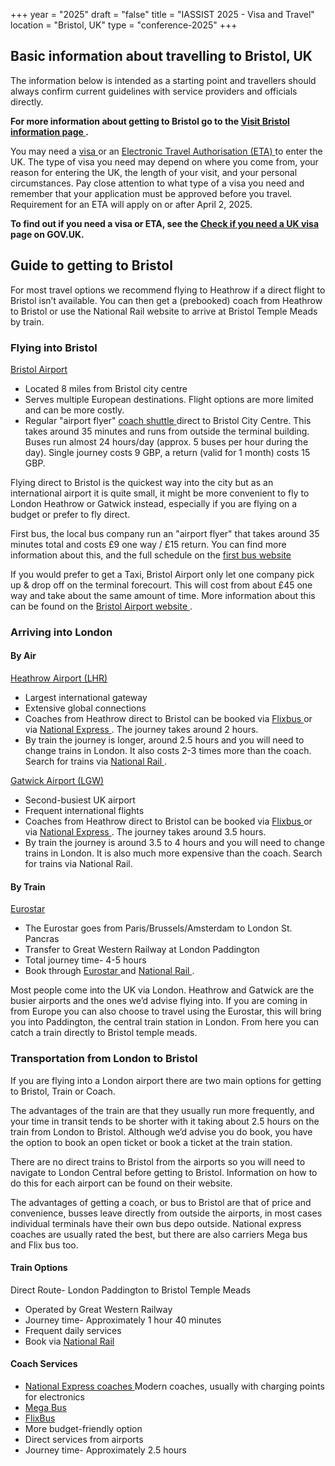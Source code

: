 +++
year = "2025"
draft = "false"
title = "IASSIST 2025 - Visa and Travel"
location = "Bristol, UK"
type = "conference-2025"
+++
## Basic information about travelling to Bristol, UK

The information below is intended as a starting point and travellers should always confirm current guidelines with service providers and officials directly. <!--Travellers should confirm current requirements and guidelines directly with the Canadian government, as conditions may change.--> 

**For more information about getting to Bristol go to the [Visit Bristol information page <span class="fas fa-external-link-alt"></span>](https://visitbristol.co.uk/plan-your-visit/travel-information/travelling-to-bristol/).**

You may need a [visa <span class="fas fa-external-link-alt"></span>](https://www.gov.uk/apply-to-come-to-the-uk) or an [Electronic Travel Authorisation (ETA) <span class="fas fa-external-link-alt"></span>](https://www.gov.uk/guidance/apply-for-an-electronic-travel-authorisation-eta) to enter the UK. The type of visa you need may depend on where you come from, your reason for entering the UK, the length of your visit, and your personal circumstances. Pay close attention to what type of a visa you need and remember that your application must be approved before you travel. Requirement for an ETA will apply on or after April 2, 2025.

**To find out if you need a visa or ETA, see the [Check if you need a UK visa <span class="fas fa-external-link-alt"></span>](https://www.gov.uk/check-uk-visa) page on GOV.UK.**

## Guide to getting to Bristol

For most travel options we recommend flying to Heathrow if a direct flight to Bristol isn’t available. You can then get a (prebooked) coach from Heathrow to Bristol or use the National Rail website to arrive at Bristol Temple Meads by train.

### Flying into Bristol

[Bristol Airport <span class="fas fa-external-link-alt"></span>](https://www.bristolairport.co.uk/)

- Located 8 miles from Bristol city centre
- Serves multiple European destinations. Flight options are more limited and can be more costly.
- Regular "airport flyer" [coach shuttle <span class="fas fa-external-link-alt"></span>](https://www.firstbus.co.uk/bristol-bath-and-west/routes-and-maps/bristol-airport-flyer) direct to Bristol City Centre. This takes around 35 minutes and runs from outside the terminal building. Buses run almost 24 hours/day (approx. 5 buses per hour during the day). Single journey costs 9 GBP, a return (valid for 1 month) costs 15 GBP.

Flying direct to Bristol is the quickest way into the city but as an international airport it is quite small, it might be more convenient to fly to London Heathrow or Gatwick instead, especially if you are flying on a budget or prefer to fly direct. 

First bus, the local bus company run an "airport flyer" that takes around 35 minutes total and costs £9 one way / £15 return. You can find more information about this, and the full schedule on the [first bus website <span class="fas fa-external-link-alt"></span>](https://www.firstbus.co.uk/bristol-bath-and-west/routes-and-maps/bristol-airport-flyer)

If you would prefer to get a Taxi, Bristol Airport only let one company pick up & drop off on the terminal forecourt. This will cost from about £45 one way and take about the same amount of time. More information about this can be found on the [Bristol Airport website <span class="fas fa-external-link-alt"></span>](https://www.bristolairport.co.uk/to-and-from-the-airport/taxis/).

### Arriving into London

#### By Air

[Heathrow Airport (LHR) <span class="fas fa-external-link-alt"></span>](https://www.heathrow.com/)
- Largest international gateway
- Extensive global connections
- Coaches from Heathrow direct to Bristol can be booked via [Flixbus <span class="fas fa-external-link-alt"></span>](https://global.flixbus.com/) or via [National Express <span class="fas fa-external-link-alt"></span>](https://www.nationalexpress.com/en). The journey takes around 2 hours. 
- By train the journey is longer, around 2.5 hours and you will need to change trains in London. It also costs 2-3 times more than the coach. Search for trains via [National Rail <span class="fas fa-external-link-alt"></span>](https://www.nationalrail.co.uk/). 

[Gatwick Airport (LGW) <span class="fas fa-external-link-alt"></span>](https://www.gatwickairport.com/)

- Second-busiest UK airport
- Frequent international flights
- Coaches from Heathrow direct to Bristol can be booked via [Flixbus <span class="fas fa-external-link-alt"></span>](https://global.flixbus.com/) or via [National Express <span class="fas fa-external-link-alt"></span>](https://www.nationalexpress.com/en). The journey takes around 3.5 hours. 
- By train the journey is around 3.5 to 4 hours and you will need to change trains in London. It is also much more expensive than the coach. Search for trains via National Rail.

#### By Train

[Eurostar  <span class="fas fa-external-link-alt"></span>](https://www.eurostar.com/uk-en)

- The Eurostar goes from Paris/Brussels/Amsterdam to London St. Pancras
- Transfer to Great Western Railway at London Paddington
- Total journey time- 4-5 hours
- Book through [Eurostar <span class="fas fa-external-link-alt"></span>](https://www.eurostar.com/rw-en) and [National Rail <span class="fas fa-external-link-alt"></span>](https://www.nationalrail.co.uk/).

Most people come into the UK via London. Heathrow and Gatwick are the busier airports and the ones we’d advise flying into.  If you are coming in from Europe you can also choose to travel using the Eurostar, this will bring you into Paddington, the central train station in London. From here you can catch a train directly to Bristol temple meads.

### Transportation from London to Bristol

If you are flying into a London airport there are two main options for getting to Bristol, Train or Coach. 

The advantages of the train are that they usually run more frequently, and your time in transit tends to be shorter with it taking about 2.5 hours on the train from London to Bristol. Although we’d advise you do book, you have the option to book an open ticket or book a ticket at the train station.

There are no direct trains to Bristol from the airports so you will need to navigate to London Central before getting to Bristol. Information on how to do this for each airport can be found on their website.

The advantages of getting a coach, or bus to Bristol are that of price and convenience, busses leave directly from outside the airports, in most cases individual terminals have their own bus depo outside. National express coaches are usually rated the best, but there are also carriers Mega bus and Flix bus too.

#### Train Options

Direct Route- London Paddington to Bristol Temple Meads 
- Operated by Great Western Railway
- Journey time- Approximately 1 hour 40 minutes
- Frequent daily services
- Book via [National Rail <span class="fas fa-external-link-alt"></span>](https://www.nationalrail.co.uk/)

#### Coach Services

- [National Express coaches <span class="fas fa-external-link-alt"></span>](https://www.nationalexpress.com/en/destinations) Modern coaches, usually with charging points for electronics
- [Mega Bus <span class="fas fa-external-link-alt"></span>](https://www.megabus.co.uk/)
- [FlixBus  <span class="fas fa-external-link-alt"></span>](https://global.flixbus.com/)
- More budget-friendly option
- Direct services from airports 
- Journey time- Approximately 2.5 hours
